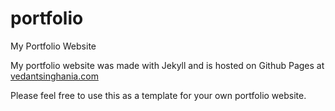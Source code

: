 # portfolio
My Portfolio Website

My portfolio website was made with Jekyll and is hosted on Github Pages at [vedantsinghania.com](vedantsinghania.com)

Please feel free to use this as a template for your own portfolio website.
